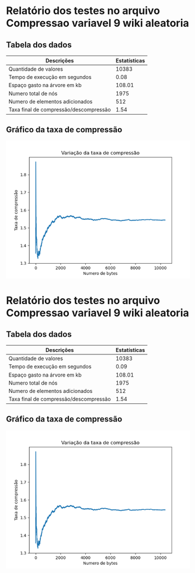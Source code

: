 
# Relatório dos testes no arquivo Compressao variavel 9 wiki aleatoria
    
## Tabela dos dados
    
| Descrições | Estatísticas |
| --- | --- |
| Quantidade de valores | 10383 |
| Tempo de execução em segundos | 0.08 |
| Espaço gasto na árvore em kb | 108.01 |
| Numero total de nós | 1975 |
| Numero de elementos adicionados | 512 |
| Taxa final de compressão/descompressão | 1.54 |

    
## Gráfico da taxa de compressão
    
![Grafico da compressão](./Grafico_Compressao_variavel_9_wiki_aleatoria.png)

    
# Relatório dos testes no arquivo Compressao variavel 9 wiki aleatoria
    
## Tabela dos dados
    
| Descrições | Estatísticas |
| --- | --- |
| Quantidade de valores | 10383 |
| Tempo de execução em segundos | 0.09 |
| Espaço gasto na árvore em kb | 108.01 |
| Numero total de nós | 1975 |
| Numero de elementos adicionados | 512 |
| Taxa final de compressão/descompressão | 1.54 |

    
## Gráfico da taxa de compressão
    
![Grafico da compressão](./Grafico_Compressao_variavel_9_wiki_aleatoria.png)

    